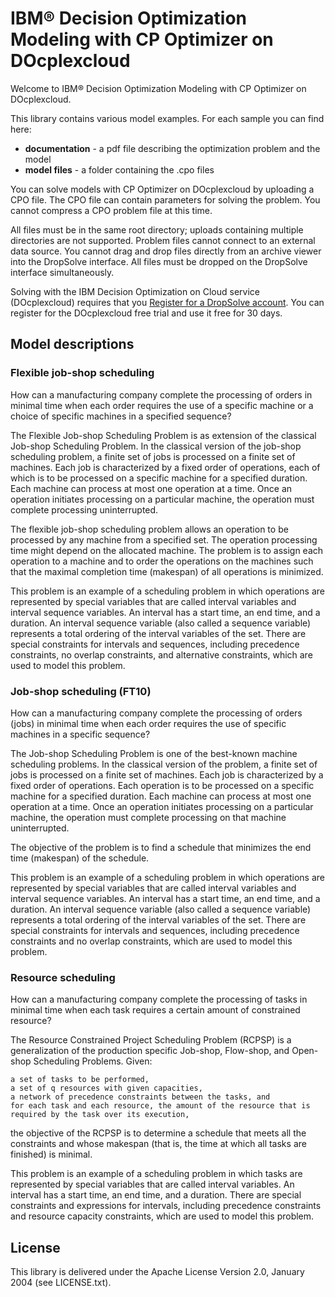 # IBM® Decision Optimization Modeling with CP Optimizer on DOcplexcloud

Welcome to IBM® Decision Optimization Modeling with CP Optimizer on DOcplexcloud.

This library contains various model examples. For each sample you can find here:
* **documentation** - a pdf file describing the optimization problem and the model
* **model files** - a folder containing the .cpo files

You can solve models with CP Optimizer on DOcplexcloud by uploading a CPO file. The CPO file can contain parameters for solving the problem. You cannot compress a CPO problem file at this time.

All files must be in the same root directory; uploads containing multiple directories are not supported. Problem files cannot connect to an external data source. You cannot drag and drop files directly from an archive viewer into the DropSolve interface. All files must be dropped on the DropSolve interface simultaneously.

Solving with the IBM Decision Optimization on Cloud service (DOcplexcloud) requires that you
[Register for a DropSolve account](https://dropsolve-oaas.docloud.ibmcloud.com/software/analytics/docloud). You can register for the DOcplexcloud free trial and use it free for 30 days.

## Model descriptions

### Flexible job-shop scheduling
How can a manufacturing company complete the processing of orders in minimal time when each order requires the use of a specific machine or a choice of specific machines in a specified sequence?

The Flexible Job-shop Scheduling Problem is as extension of the classical Job-shop Scheduling Problem. In the classical version of the job-shop scheduling problem, a finite set of jobs is processed on a finite set of machines. Each job is characterized by a fixed order of operations, each of which is to be processed on a specific machine for a specified duration. Each machine can process at most one operation at a time. Once an operation initiates processing on a particular machine, the operation must complete processing uninterrupted.

The flexible job-shop scheduling problem allows an operation to be processed by any machine from a specified set. The operation processing time might depend on the allocated machine. The problem is to assign each operation to a machine and to order the operations on the machines such that the maximal completion time (makespan) of all operations is minimized.

This problem is an example of a scheduling problem in which operations are represented by special variables that are called interval variables and interval sequence variables. An interval has a start time, an end time, and a duration. An interval sequence variable (also called a sequence variable) represents a total ordering of the interval variables of the set. There are special constraints for intervals and sequences, including precedence constraints, no overlap constraints, and alternative constraints, which are used to model this problem.

### Job-shop scheduling (FT10)

How can a manufacturing company complete the processing of orders (jobs) in minimal time when each order requires the use of specific machines in a specific sequence?

The Job-shop Scheduling Problem is one of the best-known machine scheduling problems. In the classical version of the problem, a finite set of jobs is processed on a finite set of machines. Each job is characterized by a fixed order of operations. Each operation is to be processed on a specific machine for a specified duration. Each machine can process at most one operation at a time. Once an operation initiates processing on a particular machine, the operation must complete processing on that machine uninterrupted.

The objective of the problem is to find a schedule that minimizes the end time (makespan) of the schedule.

This problem is an example of a scheduling problem in which operations are represented by special variables that are called interval variables and interval sequence variables. An interval has a start time, an end time, and a duration. An interval sequence variable (also called a sequence variable) represents a total ordering of the interval variables of the set. There are special constraints for intervals and sequences, including precedence constraints and no overlap constraints, which are used to model this problem.

### Resource scheduling

How can a manufacturing company complete the processing of tasks in minimal time when each task requires a certain amount of constrained resource?

The Resource Constrained Project Scheduling Problem (RCPSP) is a generalization of the production specific Job-shop, Flow-shop, and Open-shop Scheduling Problems. Given:

    a set of tasks to be performed,
    a set of q resources with given capacities,
    a network of precedence constraints between the tasks, and
    for each task and each resource, the amount of the resource that is required by the task over its execution,

the objective of the RCPSP is to determine a schedule that meets all the constraints and whose makespan (that is, the time at which all tasks are finished) is minimal.

This problem is an example of a scheduling problem in which tasks are represented by special variables that are called interval variables. An interval has a start time, an end time, and a duration. There are special constraints and expressions for intervals, including precedence constraints and resource capacity constraints, which are used to model this problem.


## License

This library is delivered under the  Apache License Version 2.0, January 2004 (see LICENSE.txt).
